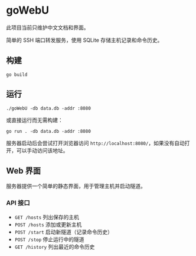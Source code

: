 # goWebU

此项目当前只维护中文文档和界面。

简单的 SSH 端口转发服务，使用 SQLite 存储主机记录和命令历史。

## 构建

```
go build
```

## 运行

```
./goWebU -db data.db -addr :8080
```

或直接运行而无需构建：

```
go run . -db data.db -addr :8080
```

服务器启动后会尝试打开浏览器访问 `http://localhost:8080/`，如果没有自动打开，可以手动访问该地址。

## Web 界面

服务器提供一个简单的静态界面，用于管理主机并启动隧道。

### API 接口

- `GET /hosts` 列出保存的主机
- `POST /hosts` 添加或更新主机
- `POST /start` 启动新隧道（记录命令历史）
- `POST /stop` 停止运行中的隧道
- `GET /history` 列出最近的命令历史
